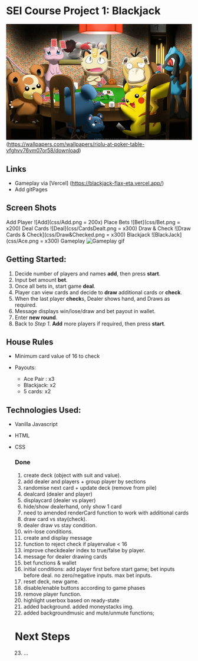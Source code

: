 # SEI Course Project 1: Blackjack

![Blackjack](css/pokemonpokertable.jpg)
(https://wallpapers.com/wallpapers/riolu-at-poker-table-vfghvv76vm07or58/download)

## Links

- Gameplay via [Vercel] (https://blackjack-flax-eta.vercel.app/)
- Add gitPages

## Screen Shots

Add Player ![Add](css/Add.png = 200x)
Place Bets ![Bet](css/Bet.png = x200)
Deal Cards ![Deal](css/CardsDealt.png = x300)
Draw & Check ![Draw Cards & Check](css/Draw&Checked.png = x300)
Blackjack ![BlackJack](css/Ace.png = x300)
Gameplay ![Gameplay gif](css/Gameplay.gif)

## Getting Started:

1. Decide number of players and names **add**, then press **start**.
2. Input bet amount **bet**.
3. Once all bets in, start game **deal**.
4. Player can view cards and decide to **draw** additional cards or **check**.
5. When the last player **check**s, Dealer shows hand, and Draws as required.
6. Message displays win/lose/draw and bet payout in wallet.
7. Enter **new round**.
8. Back to _Step 1_. **Add** more players if required, then press **start**.

## House Rules

- Minimum card value of 16 to check
- Payouts:

  - Ace Pair : x3
  - Blackjack: x2
  - 5 cards: x2

## Technologies Used:

- Vanilla Javascript
- HTML
- CSS

  ### Done

  1.  create deck (object with suit and value).
  2.  add dealer and players + group player by sections
  3.  randomise next card + update deck (remove from pile)
  4.  dealcard (dealer and player)
  5.  displaycard (dealer vs player)
  6.  hide/show dealerhand, only show 1 card
  7.  need to amended renderCard function to work with additional cards
  8.  draw card vs stay(check).
  9.  dealer draw vs stay condition.
  10. win-lose conditions.
  11. create and display message
  12. function to reject check if playervalue < 16
  13. improve checkdealer index to true/false by player.
  14. message for dealer drawing cards
  15. bet functions & wallet
  16. initial conditions: add player first before start game; bet inputs before deal. no zero/negative inputs. max bet inputs.
  17. reset deck, new game.
  18. disable/enable buttons according to game phases
  19. remove player function.
  20. highlight userbox based on ready-state
  21. added background. added moneystacks img.
  22. added backgroundmusic and mute/unmute functions;

  # Next Steps

  23. ...
